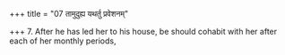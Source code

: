 +++
title = "07 तामुदुह्य यथर्तु प्रवेशनम्"

+++
7. After he has led her to his house, be should cohabit with her after each of her monthly periods,
